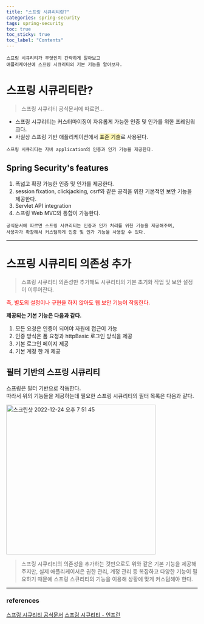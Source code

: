 ```yaml
---
title: "스프링 시큐리티란?"
categories: spring-security
tags: spring-security  
toc: true
toc_sticky: true
toc_label: "Contents"
---
```



```text
스프링 시큐리티가 무엇인지 간략하게 알아보고   
애플리케이션에 스프링 시큐리티의 기본 기능을 알아보자.
```
# 스프링 시큐리티란? 
> 스프링 시큐리티 공식문서에 따르면...

- 스프링 시큐리티는 커스터마이징이 자유롭게 가능한 인증 및 인가를 위한 프레임워크다.
- 사실상 스프링 기반 애플리케이션에서 <span style='background-color:#fff5b1'>표준 기술</span>로 사용된다.

```text
스프링 시큐리티는 자바 application의 인증과 인가 기능을 제공한다.
```

## Spring Security's features
1. 폭넓고 확장 가능한 인증 및 인가를 제공한다.
2. session fixation, clickjacking, csrf와 같은 공격을 위한 기본적인 보안 기능을 제공한다.
3. Servlet API integration
4. 스프링 Web MVC와 통합이 가능한다. 

```text
공식문서에 따르면 스프링 시큐리티는 인증과 인가 처리를 위한 기능을 제공해주며,   
사용자가 확장해서 커스텀하게 인증 및 인가 기능을 사용할 수 있다.   
```

---

# 스프링 시큐리티 의존성 추가
> 스프링 시큐리티 의존성만 추가해도 시큐리티의 기본 초기화 작업 및 보안 설정이 이루어잔다.

<span style="color:red;">즉, 별도의 설정이나 구현을 하지 않아도 웹 보안 기능이 작동한다.</span>   

**제공되는 기본 기능은 다음과 같다.**
1. 모든 요청은 인증이 되어야 자원에 접근이 가능
2. 인증 방식은 폼 요청과 httpBasic 로그인 방식을 제공
3. 기본 로그인 페이지 제공
4. 기본 계정 한 개 제공

## 필터 기반의 스프링 시큐리티
스프링은 필터 기반으로 작동한다.   
따라서 위의 기능들을 제공하는데 필요한 스프링 시큐리티의 필터 목록은 다음과 같다. 

<img width="393" alt="스크린샷 2022-12-24 오후 7 51 45" src="https://user-images.githubusercontent.com/121086012/209432641-c3558c16-60fa-4be5-8077-3f076221643b.png">


> 스프링 시큐리티의 의존성을 추가하는 것만으로도 위와 같은 기본 기능을 제공해주지만, 
> 실제 애플리케이셔은 권한 관리, 계정 관리 등 복잡하고 다양한 기능이 필요하기 때문에 스프링 스큐리티의 기능을 이용해
> 상황에 맞게 커스텀해야 한다. 

---

### references
[스프링 시큐리티 공식문서](https://docs.spring.io/spring-security/reference/index.html)
[스프링 시큐리티 - 인프런](https://www.inflearn.com/course/코어-스프링-시큐리티/dashboard)